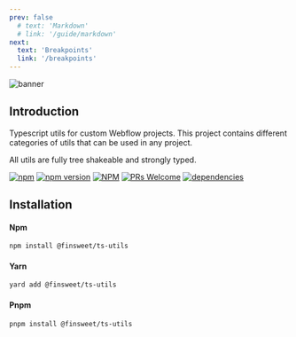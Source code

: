 ```yaml
---
prev: false
  # text: 'Markdown'
  # link: '/guide/markdown'
next:
  text: 'Breakpoints'
  link: '/breakpoints'
---
```


![banner](https://res.cloudinary.com/dfxtzg164/image/upload/v1670266641/logo_full_black_u3khkr.svg)

## Introduction

Typescript utils for custom Webflow projects. This project contains different categories of utils that can be used in any project.

All utils are fully tree shakeable and strongly typed.

[![npm](https://img.shields.io/npm/dt/@finsweet/ts-utils)](https://www.npmjs.com/package/@finsweet/ts-utils) [![npm version](https://badge.fury.io/js/@finsweet%2Fts-utils.svg)](https://badge.fury.io/js/@finsweet%2Fts-utils) [![NPM](https://img.shields.io/npm/l/@finsweet/ts-utils)](https://www.npmjs.com/package/@finsweet/ts-utils) [![PRs Welcome](https://img.shields.io/badge/PRs-Welcome-green)](https://github.com/finsweet/ts-utils/pulls) [![dependencies](https://img.shields.io/badge/dependencies-none-brightgreen.svg)](https://github.com/finsweet/ts-utils/blob/master/package.json)

## Installation

#### Npm

```bash
npm install @finsweet/ts-utils
```

#### Yarn

```bash
yard add @finsweet/ts-utils
```

#### Pnpm

```bash
pnpm install @finsweet/ts-utils
```



